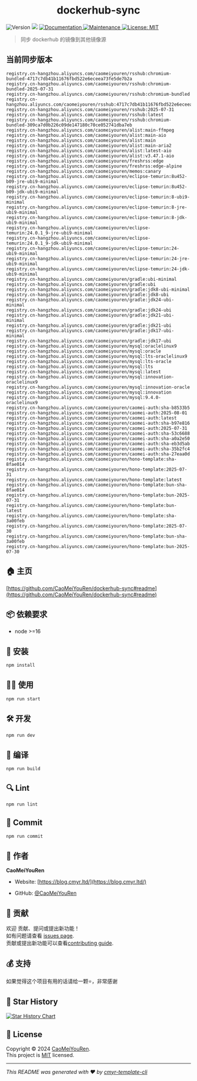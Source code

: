 <h1 align="center">dockerhub-sync </h1>
<p>
  <img alt="Version" src="https://img.shields.io/badge/version-0.1.0-blue.svg?cacheSeconds=2592000" />
  <img src="https://img.shields.io/badge/node-%3E%3D16-blue.svg" />
  <a href="https://github.com/CaoMeiYouRen/dockerhub-sync#readme" target="_blank">
    <img alt="Documentation" src="https://img.shields.io/badge/documentation-yes-brightgreen.svg" />
  </a>
  <a href="https://github.com/CaoMeiYouRen/dockerhub-sync/graphs/commit-activity" target="_blank">
    <img alt="Maintenance" src="https://img.shields.io/badge/Maintained%3F-yes-green.svg" />
  </a>
  <a href="https://github.com/CaoMeiYouRen/dockerhub-sync/blob/master/LICENSE" target="_blank">
    <img alt="License: MIT" src="https://img.shields.io/github/license/CaoMeiYouRen/dockerhub-sync?color=yellow" />
  </a>
</p>


> 同步 dockerhub 的镜像到其他镜像源

## 当前同步版本

<!-- DOCKER_START -->
```
registry.cn-hangzhou.aliyuncs.com/caomeiyouren/rsshub:chromium-bundled-4717c7db41b11676fbd522e6eceea73fe5de7b2a
registry.cn-hangzhou.aliyuncs.com/caomeiyouren/rsshub:chromium-bundled-2025-07-31
registry.cn-hangzhou.aliyuncs.com/caomeiyouren/rsshub:chromium-bundled
registry.cn-hangzhou.aliyuncs.com/caomeiyouren/rsshub:4717c7db41b11676fbd522e6eceea73fe5de7b2a
registry.cn-hangzhou.aliyuncs.com/caomeiyouren/rsshub:2025-07-31
registry.cn-hangzhou.aliyuncs.com/caomeiyouren/rsshub:latest
registry.cn-hangzhou.aliyuncs.com/caomeiyouren/rsshub:chromium-bundled-309ca7d0b226c09de147180c70ce052741dba7eb
registry.cn-hangzhou.aliyuncs.com/caomeiyouren/alist:main-ffmpeg
registry.cn-hangzhou.aliyuncs.com/caomeiyouren/alist:main-aio
registry.cn-hangzhou.aliyuncs.com/caomeiyouren/alist:main
registry.cn-hangzhou.aliyuncs.com/caomeiyouren/alist:main-aria2
registry.cn-hangzhou.aliyuncs.com/caomeiyouren/alist:latest-aio
registry.cn-hangzhou.aliyuncs.com/caomeiyouren/alist:v3.47.1-aio
registry.cn-hangzhou.aliyuncs.com/caomeiyouren/freshrss:edge
registry.cn-hangzhou.aliyuncs.com/caomeiyouren/freshrss:edge-alpine
registry.cn-hangzhou.aliyuncs.com/caomeiyouren/memos:canary
registry.cn-hangzhou.aliyuncs.com/caomeiyouren/eclipse-temurin:8u452-b09-jre-ubi9-minimal
registry.cn-hangzhou.aliyuncs.com/caomeiyouren/eclipse-temurin:8u452-b09-jdk-ubi9-minimal
registry.cn-hangzhou.aliyuncs.com/caomeiyouren/eclipse-temurin:8-ubi9-minimal
registry.cn-hangzhou.aliyuncs.com/caomeiyouren/eclipse-temurin:8-jre-ubi9-minimal
registry.cn-hangzhou.aliyuncs.com/caomeiyouren/eclipse-temurin:8-jdk-ubi9-minimal
registry.cn-hangzhou.aliyuncs.com/caomeiyouren/eclipse-temurin:24.0.1_9-jre-ubi9-minimal
registry.cn-hangzhou.aliyuncs.com/caomeiyouren/eclipse-temurin:24.0.1_9-jdk-ubi9-minimal
registry.cn-hangzhou.aliyuncs.com/caomeiyouren/eclipse-temurin:24-ubi9-minimal
registry.cn-hangzhou.aliyuncs.com/caomeiyouren/eclipse-temurin:24-jre-ubi9-minimal
registry.cn-hangzhou.aliyuncs.com/caomeiyouren/eclipse-temurin:24-jdk-ubi9-minimal
registry.cn-hangzhou.aliyuncs.com/caomeiyouren/gradle:ubi-minimal
registry.cn-hangzhou.aliyuncs.com/caomeiyouren/gradle:ubi
registry.cn-hangzhou.aliyuncs.com/caomeiyouren/gradle:jdk8-ubi-minimal
registry.cn-hangzhou.aliyuncs.com/caomeiyouren/gradle:jdk8-ubi
registry.cn-hangzhou.aliyuncs.com/caomeiyouren/gradle:jdk24-ubi-minimal
registry.cn-hangzhou.aliyuncs.com/caomeiyouren/gradle:jdk24-ubi
registry.cn-hangzhou.aliyuncs.com/caomeiyouren/gradle:jdk21-ubi-minimal
registry.cn-hangzhou.aliyuncs.com/caomeiyouren/gradle:jdk21-ubi
registry.cn-hangzhou.aliyuncs.com/caomeiyouren/gradle:jdk17-ubi-minimal
registry.cn-hangzhou.aliyuncs.com/caomeiyouren/gradle:jdk17-ubi
registry.cn-hangzhou.aliyuncs.com/caomeiyouren/mysql:oraclelinux9
registry.cn-hangzhou.aliyuncs.com/caomeiyouren/mysql:oracle
registry.cn-hangzhou.aliyuncs.com/caomeiyouren/mysql:lts-oraclelinux9
registry.cn-hangzhou.aliyuncs.com/caomeiyouren/mysql:lts-oracle
registry.cn-hangzhou.aliyuncs.com/caomeiyouren/mysql:lts
registry.cn-hangzhou.aliyuncs.com/caomeiyouren/mysql:latest
registry.cn-hangzhou.aliyuncs.com/caomeiyouren/mysql:innovation-oraclelinux9
registry.cn-hangzhou.aliyuncs.com/caomeiyouren/mysql:innovation-oracle
registry.cn-hangzhou.aliyuncs.com/caomeiyouren/mysql:innovation
registry.cn-hangzhou.aliyuncs.com/caomeiyouren/mysql:9.4.0-oraclelinux9
registry.cn-hangzhou.aliyuncs.com/caomeiyouren/caomei-auth:sha-b8533b5
registry.cn-hangzhou.aliyuncs.com/caomeiyouren/caomei-auth:2025-08-01
registry.cn-hangzhou.aliyuncs.com/caomeiyouren/caomei-auth:latest
registry.cn-hangzhou.aliyuncs.com/caomeiyouren/caomei-auth:sha-b97e816
registry.cn-hangzhou.aliyuncs.com/caomeiyouren/caomei-auth:2025-07-31
registry.cn-hangzhou.aliyuncs.com/caomeiyouren/caomei-auth:sha-53c6688
registry.cn-hangzhou.aliyuncs.com/caomeiyouren/caomei-auth:sha-a0a2e50
registry.cn-hangzhou.aliyuncs.com/caomeiyouren/caomei-auth:sha-eb3d5ab
registry.cn-hangzhou.aliyuncs.com/caomeiyouren/caomei-auth:sha-35b2fc4
registry.cn-hangzhou.aliyuncs.com/caomeiyouren/caomei-auth:sha-27eaa0d
registry.cn-hangzhou.aliyuncs.com/caomeiyouren/hono-template:sha-8fae014
registry.cn-hangzhou.aliyuncs.com/caomeiyouren/hono-template:2025-07-31
registry.cn-hangzhou.aliyuncs.com/caomeiyouren/hono-template:latest
registry.cn-hangzhou.aliyuncs.com/caomeiyouren/hono-template:bun-sha-8fae014
registry.cn-hangzhou.aliyuncs.com/caomeiyouren/hono-template:bun-2025-07-31
registry.cn-hangzhou.aliyuncs.com/caomeiyouren/hono-template:bun-latest
registry.cn-hangzhou.aliyuncs.com/caomeiyouren/hono-template:sha-3a00feb
registry.cn-hangzhou.aliyuncs.com/caomeiyouren/hono-template:2025-07-30
registry.cn-hangzhou.aliyuncs.com/caomeiyouren/hono-template:bun-sha-3a00feb
registry.cn-hangzhou.aliyuncs.com/caomeiyouren/hono-template:bun-2025-07-30
```
<!-- DOCKER_END -->

## 🏠 主页

[https://github.com/CaoMeiYouRen/dockerhub-sync#readme](https://github.com/CaoMeiYouRen/dockerhub-sync#readme)


## 📦 依赖要求


- node >=16

## 🚀 安装

```sh
npm install
```

## 👨‍💻 使用

```sh
npm run start
```

## 🛠️ 开发

```sh
npm run dev
```

## 🔧 编译

```sh
npm run build
```

## 🔍 Lint

```sh
npm run lint
```

## 💾 Commit

```sh
npm run commit
```


## 👤 作者


**CaoMeiYouRen**

* Website: [https://blog.cmyr.ltd/](https://blog.cmyr.ltd/)

* GitHub: [@CaoMeiYouRen](https://github.com/CaoMeiYouRen)


## 🤝 贡献

欢迎 贡献、提问或提出新功能！<br />如有问题请查看 [issues page](https://github.com/CaoMeiYouRen/dockerhub-sync/issues). <br/>贡献或提出新功能可以查看[contributing guide](https://github.com/CaoMeiYouRen/dockerhub-sync/blob/master/CONTRIBUTING.md).

## 💰 支持

如果觉得这个项目有用的话请给一颗⭐️，非常感谢

## 🌟 Star History

[![Star History Chart](https://api.star-history.com/svg?repos=CaoMeiYouRen/dockerhub-sync&type=Date)](https://star-history.com/#CaoMeiYouRen/dockerhub-sync&Date)

## 📝 License

Copyright © 2024 [CaoMeiYouRen](https://github.com/CaoMeiYouRen).<br />
This project is [MIT](https://github.com/CaoMeiYouRen/dockerhub-sync/blob/master/LICENSE) licensed.

***
_This README was generated with ❤️ by [cmyr-template-cli](https://github.com/CaoMeiYouRen/cmyr-template-cli)_
